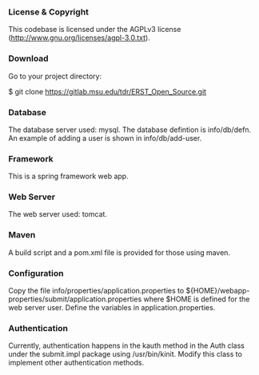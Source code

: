 

### License & Copyright ###

This codebase is licensed under the AGPLv3 license (http://www.gnu.org/licenses/agpl-3.0.txt). 

### Download ###

Go to your project directory:

$ git clone https://gitlab.msu.edu/tdr/ERST_Open_Source.git

### Database ###

The database server used: mysql. The database defintion is
info/db/defn. An example of adding a user is shown in info/db/add-user.


### Framework ###

This is a spring framework web app.

### Web Server ###

The web server used: tomcat.

### Maven ###

A build script and a pom.xml file is provided for those using maven.

### Configuration ###

Copy the file info/properties/application.properties to
${HOME}/webapp-properties/submit/application.properties where $HOME is
defined for the web server user.  Define the variables in application.properties.

### Authentication ###

Currently, authentication happens in the kauth method in the Auth
class under the submit.impl package using /usr/bin/kinit.  Modify this
class to implement other authentication methods.
